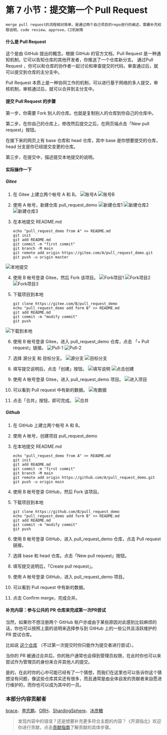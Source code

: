 # 第 7 小节：提交第一个 Pull Request

```
merge pull request的流程相对简单，是通过两个自己项目的repo进行的阐述，需要补充权限说明，code review，approve，CI机制等  
```

####  什么是 Pull Request

这个是由 GitHub 提出的概念。根据 GitHub 的官方文档，Pull Request 是一种通知机制，它可以告知仓库的其他开发者，你推送了一个仓库新分支。 通过Pull Request ，你可以和仓库的协作者一起讨论和审查提交的代码，审查通过后，就可以提交到仓库的主分支中。

Pull Request 本质上是一种协同工作的机制，可以进行基于网络的多人提交，审核机制，审核通过后，就可以合并到主分支中。

####  提交 Pull Request 的步骤

第一步，你需要 Fork 别人的仓库。也就是复制别人的仓库到你自己的仓库中。

第二步，在你自己的仓库上，修改然后提交之后，在网页端点击「New pull request」按钮。

在接下来的网页上有 base 仓库和 head 仓库，其中 base 是你想要提交的仓库，head 分支是你已经提交变更的仓库。

第三步，在提交中，描述提交本地提交的说明。

#### 实际操作一下

##### Gitee

1. 在 Gitee 上建立两个帐号 A 和 B。
![账号A](https://images.gitee.com/uploads/images/2021/0410/150351_aaf54390_8456984.png "账号A.png")
![账号B](https://images.gitee.com/uploads/images/2021/0410/150408_a80b686f_8456984.png "账号B.png")

2. 使用 A 帐号，新建仓库 pull_request_demo
![新建仓库1](https://images.gitee.com/uploads/images/2021/0410/150429_3f7cb023_8456984.png "新建仓库1.png")
![新建仓库2](https://images.gitee.com/uploads/images/2021/0410/150447_58b43a00_8456984.png "新建仓库2.png")
![新建仓库3](https://images.gitee.com/uploads/images/2021/0410/150501_421219a8_8456984.png "新建仓库3.png")

3. 在本地提交 README.md

   ```
   echo "pull_request_demo from A" >> README.md
   git init
   git add README.md
   git commit -m "first commit"
   git branch -M main
   git remote add origin https://gitee.com/A/pull_request_demo.git
   git push -u origin master
   ```

![本地提交](https://images.gitee.com/uploads/images/2021/0410/150531_69fb8ed9_8456984.gif "在本地提交 README.md.gif")

4. 使用 B 帐号登录 Gitee，然后 Fork 该项目。
![Fork项目1](https://images.gitee.com/uploads/images/2021/0410/150546_b6c50179_8456984.png "B账号fork项目1.png")
![Fork项目2](https://images.gitee.com/uploads/images/2021/0410/150559_4e6f6afc_8456984.png "B账号fork项目2.png")
![Fork项目3](https://images.gitee.com/uploads/images/2021/0410/150610_4351a9ea_8456984.png "B账号fork项目3.png")

5. 下载项目到本地

   ```
   git clone https://gitee.com/B/pull_request_demo
   echo "pull_request_demo add form B" >> README.md
   git add README.md
   git commit -m "modify commit"
   git push
   ```

![下载到本地](https://images.gitee.com/uploads/images/2021/0410/150637_0c8c1499_8456984.gif "下载项目到本地.gif")

6. 使用 B 帐号登录 Gitee，进入 pull_request_demo 仓库，点击 「+ Pull request」链接。
![Pull-1](https://images.gitee.com/uploads/images/2021/0410/150654_687717a7_8456984.png "pull_requests1.png")
![Pull-2](https://images.gitee.com/uploads/images/2021/0410/150708_fe12dee3_8456984.png "pull_requests2.png")

7. 选择 源分支 和 目标分支。
![源分支](https://images.gitee.com/uploads/images/2021/0410/150915_d55c2b70_8456984.png "源分支.png")
![目标分支](https://images.gitee.com/uploads/images/2021/0410/150928_84fd4489_8456984.png "目标分支.png")

8. 填写提交说明后，点击「创建」按钮。
![填写说明](https://images.gitee.com/uploads/images/2021/0410/150946_953a2d7e_8456984.png "pull_requests3.png")
![点击创建](https://images.gitee.com/uploads/images/2021/0410/155106_78a14137_8456984.png "点击创建.png")

9. 使用 A 帐号登录 Gitee，进入 pull_request_demo 项目。
![进入项目](https://images.gitee.com/uploads/images/2021/0410/160712_621d0351_8456984.png "进入项目.png")

10. 可以看到 Pull request 中有新的数据。
![有数据](https://images.gitee.com/uploads/images/2021/0410/160726_a311f8f8_8456984.png "有新数据.png")

11. 点击「合并」按钮，即可完成。
![合并](https://images.gitee.com/uploads/images/2021/0410/160740_eff52230_8456984.gif "合并.gif")

##### Github

1. 在 GitHub 上建立两个帐号 A 和 B。

2. 使用 A 帐号，创建项目 pull_request_demo
   
3. 在本地提交 README.md

   ```
   echo "pull_request_demo from A" >> README.md
   git init
   git add README.md
   git commit -m "first commit"
   git branch -M main
   git remote add origin https://github.com/A/pull_request_demo.git
   git push -u origin main
   ```

4. 使用 B 帐号登录 GitHub，然后 Fork 该项目。

5. 下载项目到本地

   ```
   git clone https://github.com/B/pull_request_demo
   echo "pull_request_demo add form B" >> README.md
   git add README.md
   git commit -m "modify commit"
   git push
   ```

6. 使用 B 帐号登录 GitHub，进入 pull_request_demo 仓库，点击 Pull request 链接。

7. 选择 base 和 head 仓库。点击「New pull request」按钮。

8. 填写提交说明后，「Create pull request」。

9. 使用 A 帐号登录 GitHub，进入 pull_request_demo 项目。

10. 可以看到 Pull request 中有新的数据。

11. 点击 Confirm merge，完成合并。

#### 补充内容：参与公共的 PR 仓库来完成第一次PR尝试

当然，如果你不想注册两个 GitHub 账户亦或由于某些原因对此感到比较麻烦的话，你也可以按照上面的说明来选择参与到 GitHub 上的一些公共且活跃维护的 PR 尝试仓库。

比如说 [这个仓库](https://github.com/ituring/first-pr) （不过第一次提交时你只能作为提交者进行尝试）。

当你的 PR 被通过合并后，你的账户通常也会得到管理员权限，在此时你也可以来尝试作为管理员的身份来合并其他人的提交。

是的，在此时你的心中可能已经有了一个猜想，而我们在这里也可以告诉你这个猜想没有问题，像这些仓库其实还有很多，而且通常是由全体自发的贡献者来自愿进行维护的，而你也可以成为其中的一员。

### 本部分内容贡献者

[brace](https://gitee.com/awang)、[李志鹏](https://gitee.com/lizhipeng1992)、[ORH](https://gitee.com/orh)、[ShardingSphere](https://gitee.com/dangdangdotcom_zhangliang)、[冰彦糖](https://gitee.com/bingyantang)

> 发现内容中的错误？还是想要补充更多符合主题的内容？《开源指北》欢迎你进行贡献，点击[贡献指南](./../贡献指南.md)了解贡献的具体步骤。
